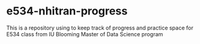 # e534-nhitran-progress
This is a repository using to keep track of progress and practice space for E534 class from IU Blooming Master of Data Science program
